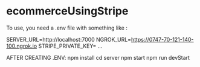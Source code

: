 # ecommerceUsingStripe
To use, you need a .env file with something like :

SERVER_URL=http://localhost:7000
NGROK_URL=https://0747-70-121-140-100.ngrok.io
STRIPE_PRIVATE_KEY= ... 

AFTER CREATING .ENV: 
npm install
cd server
npm start
npm run devStart
